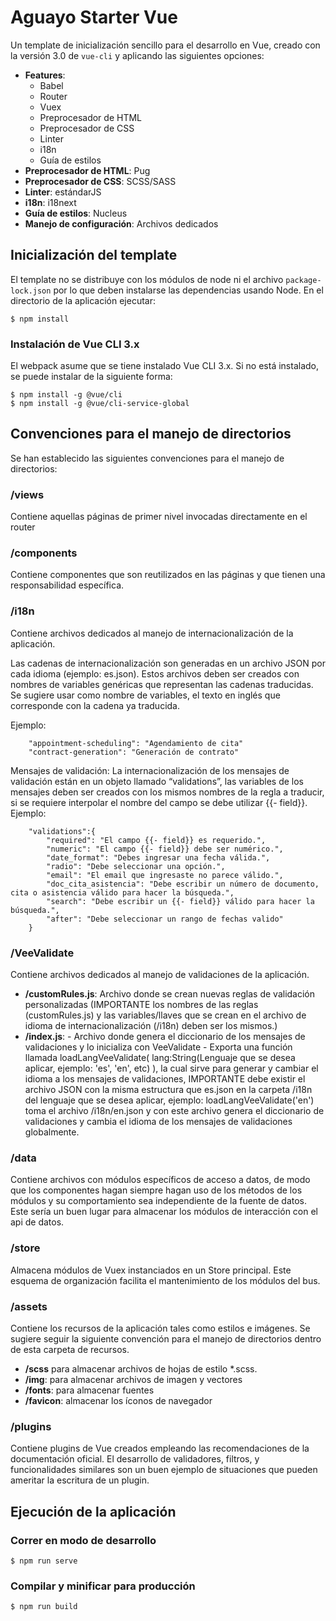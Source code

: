# Aguayo Starter Vue

Un template de inicialización sencillo para el desarrollo en Vue, creado con la versión 3.0 de `vue-cli` y aplicando las siguientes opciones:

- **Features**:
    - Babel
    - Router
    - Vuex
    - Preprocesador de HTML
    - Preprocesador de CSS
    - Linter
    - i18n
    - Guía de estilos
- **Preprocesador de HTML**: Pug
- **Preprocesador de CSS**: SCSS/SASS
- **Linter**: estándarJS
- **i18n**: i18next
- **Guía de estilos**: Nucleus
- **Manejo de configuración**: Archivos dedicados

## Inicialización del template
El template no se distribuye con los módulos de node ni el archivo `package-lock.json` por lo que deben instalarse las dependencias usando Node. En el directorio de la aplicación ejecutar:

```shell
$ npm install
```
### Instalación de Vue CLI 3.x
El webpack asume que se tiene instalado Vue CLI 3.x. Si no está instalado, se puede instalar de la siguiente forma:
```shell
$ npm install -g @vue/cli
$ npm install -g @vue/cli-service-global
```

## Convenciones para el manejo de directorios
Se han establecido las siguientes convenciones para el manejo de directorios:

### /views
Contiene aquellas páginas de primer nivel invocadas directamente en el router

### /components
Contiene componentes que son reutilizados en las páginas y que tienen una responsabilidad específica.

### /i18n
Contiene archivos dedicados al manejo de internacionalización de la aplicación.

Las cadenas de internacionalización son generadas en un archivo JSON por cada idioma (ejemplo: es.json). Estos archivos deben ser creados con nombres de variables genéricas que representan las cadenas traducidas. Se sugiere usar como nombre de variables, el texto en inglés que corresponde con la cadena ya traducida.

Ejemplo:

```
    "appointment-scheduling": "Agendamiento de cita"
    "contract-generation": "Generación de contrato" 
```

Mensajes de validación: La internacionalización de los mensajes de validación están en un objeto llamado “validations”, las variables de los mensajes deben ser creados con los mismos nombres de la regla a traducir, si se requiere interpolar el nombre del campo se debe utilizar {{- field}}.
Ejemplo:

```
    "validations":{
        "required": "El campo {{- field}} es requerido.",
        "numeric": "El campo {{- field}} debe ser numérico.",
        "date_format": "Debes ingresar una fecha válida.",
        "radio": "Debe seleccionar una opción.",
        "email": "El email que ingresaste no parece válido.",
        "doc_cita_asistencia": "Debe escribir un número de documento, cita o asistencia válido para hacer la búsqueda.",
        "search": "Debe escribir un {{- field}} válido para hacer la búsqueda.",
        "after": "Debe seleccionar un rango de fechas valido"
    }

```
### /VeeValidate
Contiene archivos dedicados al manejo de validaciones de la aplicación.

- **/customRules.js**: Archivo donde se crean nuevas reglas de validación personalizadas (IMPORTANTE los nombres de las reglas (customRules.js) y las variables/llaves que se crean en el archivo de idioma de internacionalización (/i18n) deben ser los mismos.)
- **/index.js**: - Archivo donde genera el diccionario de los mensajes de validaciones y lo inicializa con VeeValidate
                 - Exporta una función llamada loadLangVeeValidate( lang:String(Lenguaje que se desea aplicar, ejemplo: 'es', 'en', etc) ), la cual sirve para generar y cambiar el idioma a los mensajes de validaciones, IMPORTANTE debe existir el archivo JSON con la misma estructura que es.json en la carpeta /i18n del lenguaje que se desea aplicar, ejemplo: loadLangVeeValidate('en') toma el archivo /i18n/en.json y con este archivo genera el diccionario de validaciones y cambia el idioma de los mensajes de validaciones globalmente.

### /data
Contiene archivos con módulos específicos de acceso a datos, de modo que los componentes hagan siempre hagan uso de los métodos de los módulos y su comportamiento sea independiente de la fuente de datos. Este sería un buen lugar para almacenar los módulos de interacción con el api de datos.

### /store
Almacena módulos de Vuex instanciados en un Store principal. Este esquema de organización facilita el mantenimiento de los módulos del bus.

### /assets
Contiene los recursos de la aplicación tales como estilos e imágenes. Se sugiere seguir la siguiente convención para el manejo de directorios dentro de esta carpeta de recursos.

- **/scss** para almacenar archivos de hojas de estilo *.scss.
- **/img**: para almacenar archivos de imagen y vectores
- **/fonts**: para almacenar fuentes
- **/favicon**: almacenar los íconos de navegador

### /plugins
Contiene plugins de Vue creados empleando las recomendaciones de la documentación oficial. El desarrollo de validadores, filtros, y funcionalidades similares son un buen ejemplo de situaciones que pueden ameritar la escritura de un plugin.

## Ejecución de la aplicación

### Correr en modo de desarrollo
```shell
$ npm run serve
```

### Compilar y minificar para producción
```shell
$ npm run build
```

